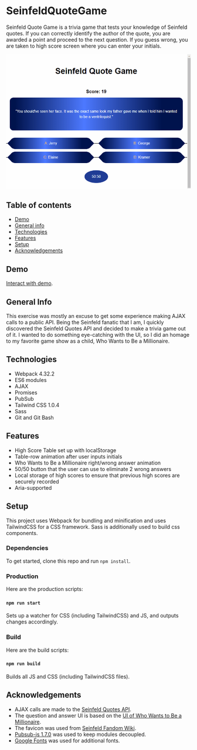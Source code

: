 # SeinfeldQuoteGame
Seinfeld Quote Game is a trivia game that tests your knowledge of Seinfeld quotes. If you can correctly identify the author of the quote, you are awarded a point and proceed to the next question. If you guess wrong, you are taken to high score screen where you can enter your initials.

![Seinfeld Quote Game animated demo](demo/demo.gif)

## Table of contents
* [Demo](#Demo)
* [General info](#general-info)
* [Technologies](#technologies)
* [Features](#features)
* [Setup](#setup)
* [Acknowledgements](#acknowledgements)

## Demo
[Interact with demo](https://y2j964.github.io/SeinfeldTriviaGame/).

## General Info
This exercise was mostly an excuse to get some experience making AJAX calls to a public API. Being the Seinfeld fanatic that I am, I quickly discovered the Seinfeld Quotes API and decided to make a trivia game out of it. I wanted to do something eye-catching with the UI, so I did an homage to my favorite game show as a child, Who Wants to Be a Millionaire.

## Technologies
* Webpack 4.32.2
* ES6 modules
* AJAX
* Promises
* PubSub
* Tailwind CSS 1.0.4
* Sass
* Git and Git Bash

## Features
* High Score Table set up with localStorage
* Table-row animation after user inputs initials
* Who Wants to Be a Millionaire right/wrong answer animation
* 50/50 button that the user can use to eliminate 2 wrong answers
* Local storage of high scores to ensure that previous high scores are securely recorded
* Aria-supported

## Setup
This project uses Webpack for bundling and minification and uses TailwindCSS for a CSS framework. Sass is additionally used to build css components.

### Dependencies
To get started, clone this repo  and run `npm install`.

### Production
Here are the production scripts:

#### `npm run start`
Sets up a watcher for CSS (including TailwindCSS) and JS, and outputs changes accordingly.

### Build
Here are the build scripts:

#### `npm run build`
Builds all JS and CSS (including TailwindCSS files).

## Acknowledgements
  * AJAX calls are made to the [Seinfeld Quotes API](https://seinfeld-quotes.herokuapp.com/).
  * The question and answer UI is based on the [UI of Who Wants to Be a Millionaire](https://hips.hearstapps.com/digitalspyuk.cdnds.net/18/19/1526074052-screen-shot-2018-05-11-at-222113.png?resize=480:*).
  * The favicon was used from [Seinfeld Fandom Wiki](https://seinfeld.fandom.com/wiki/Seinfeld).
  * [Pubsub-js 1.7.0](https://www.npmjs.com/package/pubsub-js/v/1.7.0) was used to keep modules decoupled.
  * [Google Fonts](https://fonts.google.com/) was used for additional fonts.
